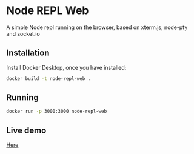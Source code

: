 # Node REPL Web

A simple Node repl running on the browser, based on xterm.js, node-pty and socket.io

## Installation

Install Docker Desktop, once you have installed:

```bash
docker build -t node-repl-web .
```

## Running

```bash
docker run -p 3000:3000 node-repl-web
```

## Live demo

[Here](https://node-repl-web.fly.dev)